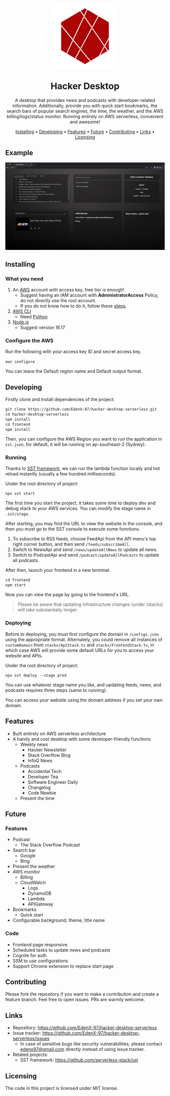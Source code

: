 <div align="center">

![Logo](https://github.com/EdenX-97/hacker-desktop-serverless/blob/8abe88b2b95d6190ba9e69a77efdabc4016303e4/frontend/public/logo.png)

# Hacker Desktop

A desktop that provides news and podcasts with developer-related information. Additionally, provide you with quick start bookmarks, the search bars of popular search engines, the time, the weather, and the AWS billing/logs/status monitor. Running entirely on AWS serverless, convenient and awesome!

[Installing](#installing) • [Developing](#developing) • [Features](#features) • [Future](#future) • [Contributing](#contributing) • [Links](#links) • [Licensing](#licensing)

</div>

## Example

![Example](https://github.com/EdenX-97/hacker-desktop-serverless/blob/8abe88b2b95d6190ba9e69a77efdabc4016303e4/frontend/public/example.jpg)

## Installing

### What you need

1. An [AWS](https://aws.amazon.com/) account with access key, free tier is enough!
   - Suggest having an IAM account with **AdministratorAccess** Policy, do not directly use the root account.
   - If you do not know how to do it, follow these [steps](https://sst.dev/chapters/create-an-iam-user.html).
2. [AWS CLI](https://docs.aws.amazon.com/cli/latest/userguide/getting-started-install.html)
   - Need [Python](https://www.python.org/downloads/)
3. [Node.js](https://nodejs.org/en/)
   - Suggest version 16.17

### Configure the AWS

Run the following with your access key ID and secret access key.

`aws configure`

You can leave the Default region name and Default output format.

## Developing

Firstly clone and install dependencies of the project:

```shell
git clone https://github.com/EdenX-97/hacker-desktop-serverless.git
cd hacker-desktop-serverless
npm install
cd frontend
npm install
```

Then, you can configure the AWS Region you want to run the application in `sst.json`, for default, it will be running on ap-southeast-2 (Sydney).

### Running

Thanks to [SST framework](https://sst.dev/), we can run the lambda function locally and hot reload instantly (usually a few hundred milliseconds).

Under the root directory of project:

```shell
npx sst start
```

The first time you start the project, it takes some time to deploy dev and debug stack to your AWS services. You can modify the stage name in `.sst/stage`.

After starting, you may find the URL to view the website in the console, and then you must go to the SST console to execute some functions.

1. To subscribe to RSS feeds, choose FeedApi from the API menu's top right corner button, and then send `/feeds/subscribeAll`.
2. Switch to NewsApi and send `/news/updateAllNews` to update all news.
3. Switch to PodcastApi and send `/podcast/updateAllPodcasts` to update all podcasts.

After then, launch your frontend in a new terminal:

```shell
cd frontend
npm start
```

Now you can view the page by going to the frontend's URL.

> Please be aware that updating infrastructure changes (under /stacks) will take substantially longer.

### Deploying

Before to deploying, you must first configure the domain in `/configs.json` using the appropriate format. Alternately, you could remove all instances of `customDomain` from `stacks/ApiStack.ts` and `stacks/FrontendStack.ts`, in which case AWS will provide some default URLs for you to access your website and APIs.

Under the root directory of project:

```shell
npx sst deploy --stage prod
```

You can use whatever stage name you like, and updating feeds, news, and podcasts requires three steps (same to running).

You can access your website using the domain address if you set your own domain.

## Features

- Built entirely on AWS serverless architecture
- A handy and cool desktop with some developer-friendly functions
  - Weekly news
    - Hacker Newsletter
    - Stack Overflow Blog
    - InfoQ News
  - Podcasts
    - Accidental Tech
    - Developer Tea
    - Software Engineer Daily
    - Changelog
    - Code Newbie
  - Present the time

## Future

### Features

- Podcast 
  - The Stack Overflow Podcast 
- Search bar
  - Google
  - Bing
- Present the weather
- AWS monitor
  - Billing
  - CloudWatch
    - Logs
    - DynamoDB
    - Lambda
    - APIGateway
- Bookmarks 
  - Quick start
- Configurable background, theme, title name

### Code

- Frontend page responsive
- Scheduled tasks to update news and podcasts
- Cognite for auth
- SSM to use configurations
- Support Chrome extension to replace start page

## Contributing

Please fork the repository if you want to make a contribution and create a feature branch. Feel free to open issues. PRs are warmly welcome.

## Links

- Repository: https://github.com/EdenX-97/hacker-desktop-serverless
- Issue tracker: https://github.com/EdenX-97/hacker-desktop-serverless/issues
  - In case of sensitive bugs like security vulnerabilities, please contact [edenx97@gmail.com](mailto:edenx97@gmail.com) directly instead of using issue tracker.
- Related projects:
  - SST framework: https://github.com/serverless-stack/sst

## Licensing

The code in this project is licensed under MIT license.